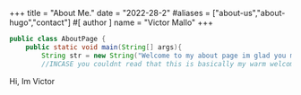 +++
title = "About Me."
date = "2022-28-2"
#aliases = ["about-us","about-hugo","contact"]
#[ author ]
  name = "Victor Mallo"
+++
```java
public class AboutPage {
	public static void main(String[] args){
		String str = new String("Welcome to my about page im glad you made it);
		//INCASE you couldnt read that this is basically my warm welcome to my about me page.
```
Hi, Im Victor
